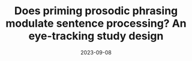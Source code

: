 ---
title: "Does priming prosodic phrasing modulate sentence processing? An eye-tracking study design"
collection: talks
type: "Internal presentation"
permalink: /talks/2023-09-08-bevivino-XL-2023
venue: "the Experimental Linguistics Workshop"
date: 2023-09-08
location: "Paris, France"

citation: '<strong>Bevivino, D. </strong>(2023, September 8). Does priming prosodic phrase modulate sentence processing? An eye-tracking study design. <em>Experimental Linguistic Workshop</em>. Paris, France.'
category: invited
---